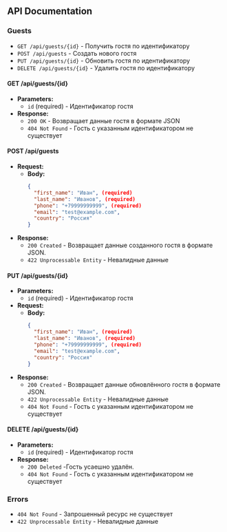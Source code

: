## API Documentation

### Guests

* `GET /api/guests/{id}` - Получить гостя по идентификатору
* `POST /api/guests` - Создать нового гостя
* `PUT /api/guests/{id}` - Обновить гостя по идентификатору
* `DELETE /api/guests/{id}` - Удалить гостя по идентификатору

#### GET /api/guests/{id}
* **Parameters:**
  * `id` (required) - Идентификатор гостя
* **Response:**
  * `200 OK` - Возвращает данные гостя в формате JSON
  * `404 Not Found` - Гость с указанным идентификатором не существует

#### POST /api/guests
* **Request:**
  * **Body:**
    ```json
    {
      "first_name": "Иван", (required)
      "last_name": "Иванов", (required)
      "phone": "+79999999999", (required)
      "email": "test@example.com",
      "country": "Россия"
    }
    ```
* **Response:**
  * `200 Created` - Возвращает данные созданного гостя в формате JSON.
  * `422 Unprocessable Entity` - Невалидные данные

#### PUT /api/guests/{id}
* **Parameters:**
  * `id` (required) - Идентификатор гостя
* **Request:**
  * **Body:**
    ```json
    {
      "first_name": "Иван", (required)
      "last_name": "Иванов", (required) 
      "phone": "+79999999999", (required)
      "email": "test@example.com",
      "country": "Россия"
    }
    ```
* **Response:**
  * `200 Created` - Возвращает данные обновлённого гостя в формате JSON.
  * `422 Unprocessable Entity` - Невалидные данные
  * `404 Not Found` - Гость с указанным идентификатором не существует

#### DELETE /api/guests/{id}
* **Parameters:**
  * `id` (required) - Идентификатор гостя
* **Response:**
  * `200 Deleted` -Гость усаешно удалён.
  * `404 Not Found` - Гость с указанным идентификатором не существует

### Errors
* `404 Not Found` - Запрошенный ресурс не существует
* `422 Unprocessable Entity` - Невалидные данные
